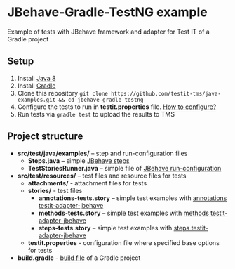 # JBehave-Gradle-TestNG example
Example of tests with JBehave framework and adapter for Test IT of a Gradle project

## Setup

1. Install [Java 8](https://www.oracle.com/java/technologies/javase/javase8-archive-downloads.html)
2. Install [Gradle](https://gradle.org/install/)
3. Clone this repository `git clone https://github.com/testit-tms/java-examples.git && cd jbehave-gradle-testng`
4. Configure the tests to run in **testit.properties** file. [How to configure?](https://github.com/testit-tms/adapters-java/tree/main/testit-adapter-jbehave#configuration)
5. Run tests via `gradle test` to upload the results to TMS

## Project structure

* **src/test/java/examples/** – step and run-configuration files
    * **Steps.java** – simple [JBehave steps](https://jbehave.org/reference/latest/candidate-steps.html)
    * **TestStoriesRunner.java** – simple file of [JBehave run-configuration](https://jbehave.org/reference/latest/configuration.html)
* **src/test/resources/** – test files and resource files for tests
    * **attachments/** - attachment files for tests
    * **stories/** - test files
        * **annotations-tests.story** – simple test examples with [annotations testit-adapter-jbehave](https://github.com/testit-tms/adapters-java/tree/main/testit-adapter-jbehave#meta)
        * **methods-tests.story** – simple test examples with [methods testit-adapter-jbehave](https://github.com/testit-tms/adapters-java/tree/main/testit-adapter-jbehave#meta)
        * **steps-tests.story** – simple test examples with [steps testit-adapter-jbehave](https://github.com/testit-tms/adapters-java/tree/main/testit-adapter-jbehave#meta)
    * **testit.properties** - configuration file where specified base options for tests
* **build.gradle** - [build file](https://docs.gradle.org/current/userguide/tutorial_using_tasks.html) of a Gradle project
